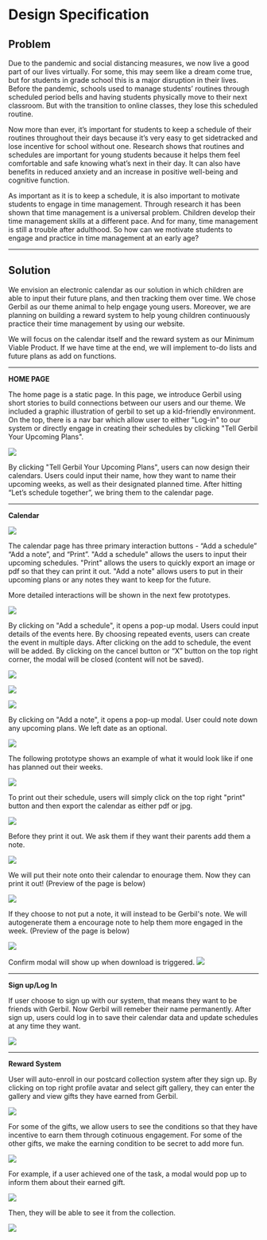 Design Specification
===



Problem
---

Due to the pandemic and social distancing measures, we now live a good part of our lives virtually. For some, this may seem like a dream come true, but for students in grade school this is a major disruption in their lives. Before the pandemic, schools used to manage students’ routines through scheduled period bells and having students physically move to their next classroom. But with the transition to online classes, they lose this scheduled routine. 

Now more than ever, it’s important for students to keep a schedule of their routines throughout their days because it’s very easy to get sidetracked and lose incentive for school without one. Research shows that routines and schedules are important for young students because it helps them feel comfortable and safe knowing what’s next in their day. It can also have benefits in reduced anxiety and an increase in positive well-being and cognitive function. 

As important as it is to keep a schedule, it is also important to motivate students to engage in time management. Through research it has been shown that time management is a universal problem. Children develop their time management skills at a different pace. And for many, time management is still a trouble after adulthood. So how can we motivate students to engage and practice in time management at an early age?  

***

Solution
---

We envision an electronic calendar as our solution in which children are able to input their future plans, and then tracking them over time. We chose Gerbil as our theme animal to help engage young users. Moreover, we are planning on building a reward system to help young children continuously practice their time management by using our website.

We will focus on the calendar itself and the reward system as our Minimum Viable Product. If we have time at the end, we will implement to-do lists and future plans as add on functions. 

***

**HOME PAGE**

The home page is a static page. In this page, we introduce Gerbil using short stories to build connections between our users and our theme. We included a graphic illustration of gerbil to set up a kid-friendly environment.  On the top, there is a nav bar which allow user to either "Log-in" to our system  or directly engage in creating their schedules by clicking "Tell Gerbil Your Upcoming Plans".

![](img/home-page.png)

By clicking "Tell Gerbil Your Upcoming Plans", users can now design their calendars. Users could input their name, how they want to name their upcoming weeks, as well as their designated planned time. After hitting “Let’s schedule together”, we bring them to the calendar page.



***

**Calendar**

![](img/create-a-calendar.png)

The calendar page has three primary interaction buttons - “Add a schedule” “Add a note”, and “Print”. "Add a schedule" allows the users to input their upcoming schedules. "Print" allows the users to quickly export an image or pdf so that they can print it out. "Add a note" allows users to put in their upcoming plans or any notes they want to keep for the future.

More detailed interactions will be shown in the next few prototypes.


![](img/calendar-page.png)

By clicking on "Add a schedule", it opens a pop-up modal. Users could input details of the events here. By choosing repeated events, users can create the event in multiple days. After clicking on the add to schedule, the event will be added. By clicking on the cancel button or “X” button on the top right corner, the modal will be closed (content will not be saved).


![](img/create-an-event.png)

![](img/create-repeated-events.png)

![](img/calendar-page(partial-filled).png)

By clicking on "Add a note", it opens a pop-up modal. User could note down any upcoming plans. We left date as an optional.

![](img/create-a-note.png)

The following prototype shows an example of what it would look like if one has planned out their weeks. 

![](img/calendar-page(filled).png)

To print out their schedule, users will simply click on the top right "print" button and then export the calendar as either pdf or jpg.

![](img/export-download.png)

Before they print it out. We ask them if they want their parents add them a note. 

![](img/ask-parent-note.png)

We will put their note onto their calendar to enourage them. Now they can print it out! (Preview of the page is below)

![](img/calendar(parent-note).png)


If they choose to not put a note, it will instead to be Gerbil's note. We will autogenerate them a encourage note to help them more engaged in the week. (Preview of the page is below)

![](img/calendar(gerbil-note).png)


Confirm modal will show up when download is triggered.
![](img/confirm.png)

***

**Sign up/Log In**

If user choose to sign up with our system, that means they want to be friends with Gerbil. Now Gerbil will remeber their name permanently. After sign up, users could log in to save their calendar data and update schedules at any time they want. 

![](img/sign-in.png)


***

**Reward System**

User will auto-enroll in our postcard collection system after they sign up. By clicking on top right profile avatar and select gift gallery, they can enter the gallery and view gifts they have earned from Gerbil.

![](img/avatar-dropdown.png)


For some of the gifts, we allow users to see the conditions so that they have incentive to earn them through cotinuous engagement. For some of the other gifts, we make the earning condition to be secret to add more fun. 

![](img/gift-collection-empty.png)


For example, if a user achieved one of the task, a modal would pop up to inform them about their earned gift.

![](img/gift-modal.png)

Then, they will be able to see it from the collection.

![](img/gift-collection-filled.png)